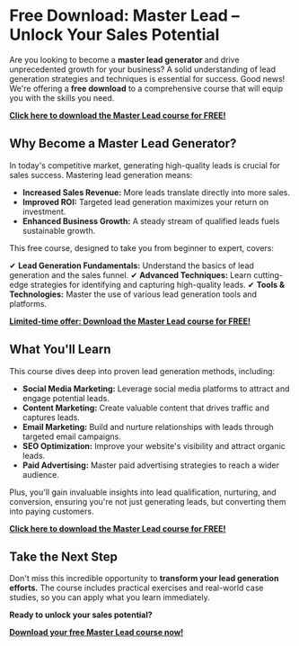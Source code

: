 # Free Download: Master Lead – Unlock Your Sales Potential

Are you looking to become a **master lead generator** and drive unprecedented growth for your business? A solid understanding of lead generation strategies and techniques is essential for success. Good news! We're offering a **free download** to a comprehensive course that will equip you with the skills you need.

[**Click here to download the Master Lead course for FREE!**](https://udemywork.com/master-lead)

## Why Become a Master Lead Generator?

In today's competitive market, generating high-quality leads is crucial for sales success. Mastering lead generation means:

*   **Increased Sales Revenue:** More leads translate directly into more sales.
*   **Improved ROI:** Targeted lead generation maximizes your return on investment.
*   **Enhanced Business Growth:** A steady stream of qualified leads fuels sustainable growth.

This free course, designed to take you from beginner to expert, covers:

✔ **Lead Generation Fundamentals:** Understand the basics of lead generation and the sales funnel.
✔ **Advanced Techniques:** Learn cutting-edge strategies for identifying and capturing high-quality leads.
✔ **Tools & Technologies:** Master the use of various lead generation tools and platforms.

[**Limited-time offer: Download the Master Lead course for FREE!**](https://udemywork.com/master-lead)

## What You'll Learn

This course dives deep into proven lead generation methods, including:

*   **Social Media Marketing:** Leverage social media platforms to attract and engage potential leads.
*   **Content Marketing:** Create valuable content that drives traffic and captures leads.
*   **Email Marketing:** Build and nurture relationships with leads through targeted email campaigns.
*   **SEO Optimization:** Improve your website's visibility and attract organic leads.
*   **Paid Advertising:** Master paid advertising strategies to reach a wider audience.

Plus, you'll gain invaluable insights into lead qualification, nurturing, and conversion, ensuring you're not just generating leads, but converting them into paying customers.

[**Click here to download the Master Lead course for FREE!**](https://udemywork.com/master-lead)

## Take the Next Step

Don't miss this incredible opportunity to **transform your lead generation efforts.** The course includes practical exercises and real-world case studies, so you can apply what you learn immediately.

**Ready to unlock your sales potential?**

[**Download your free Master Lead course now!**](https://udemywork.com/master-lead)
